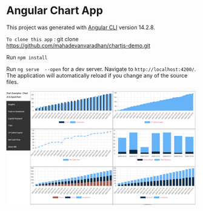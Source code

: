 # Angular Chart App

This project was generated with [Angular CLI](https://github.com/angular/angular-cli) version 14.2.8.

`To clone this app` :  git clone https://github.com/mahadevanvaradhan/chartjs-demo.git

Run `npm install`

Run `ng serve  --open` for a dev server. Navigate to `http://localhost:4200/`. The application will automatically reload if you change any of the source files.


![plot](demo.png)


